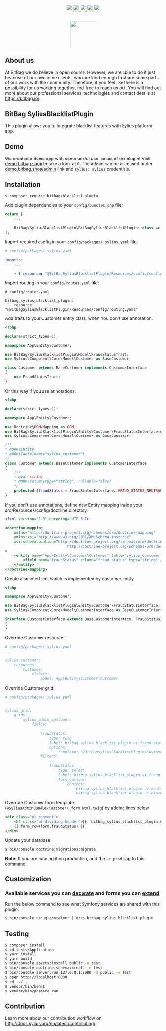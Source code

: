 <h1 align="center">
    <br />
    <a href="https://packagist.org/packages/bitbag/blacklist-plugin" title="License" target="_blank">
        <img src="https://img.shields.io/packagist/l/bitbag/blacklist-plugin.svg" />
    </a>
    <a href="https://packagist.org/packages/bitbag/blacklist-plugin" title="Version" target="_blank">
        <img src="https://img.shields.io/packagist/v/bitbag/blacklist-plugin.svg" />
    </a>
    <a href="http://travis-ci.org/BitBagCommerce/SyliusbVlacklistPlugin" title="Build status" target="_blank">
            <img src="https://img.shields.io/travis/BitBagCommerce/SyliusblacklistPlugin/master.svg" />
        </a>
    <a href="https://scrutinizer-ci.com/g/BitBagCommerce/SyliusBlacklistPlugin/" title="Scrutinizer" target="_blank">
        <img src="https://img.shields.io/scrutinizer/g/BitBagCommerce/SyliusBlacklistPlugin.svg" />
    </a>
    <a href="https://packagist.org/packages/bitbag/blacklist-plugin" title="Total Downloads" target="_blank">
        <img src="https://poser.pugx.org/bitbag/blacklist-plugin/downloads" />
    </a>
    <p>
        <a href="https://sylius.com/plugins/" target="_blank">
            <img src="https://sylius.com/assets/badge-approved-by-sylius.png" width="85">
        </a>
    </p>
</h1>

## About us

At BitBag we do believe in open source. However, we are able to do it just beacuse of our awesome clients, who are kind enough to share some parts of our work with the community. Therefore, if you feel like there is a possibility for us working together, feel free to reach us out. You will find out more about our professional services, technologies and contact details at https://bitbag.io/.

## BitBag SyliusBlacklistPlugin

This plugin allows you to integrate blacklist features with Sylius platform app.

## Demo

We created a demo app with some useful use-cases of the plugin! Visit [demo.bitbag.shop](https://demo.bitbag.shop) to take a look at it. 
The admin can be accessed under [demo.bitbag.shop/admin](https://demo.bitbag.shop/admin) link and `sylius: sylius` credentials.

## Installation
```bash
$ composer require bitbag/blacklist-plugin
```
    
Add plugin dependencies to your `config/bundles.php` file:
```php
return [
    ...

    BitBag\SyliusBlacklistPlugin\BitBagSyliusBlacklistPlugin::class => ['all' => true],
];
```

Import required config in your `config/packages/_sylius.yaml` file:
```yaml
# config/packages/_sylius.yaml

imports:
    ...
    
    - { resource: "@BitBagSyliusBlacklistPlugin/Resources/config/config.yaml" }
```

Import routing in your `config/routes.yaml` file:

```
# config/routes.yaml

bitbag_sylius_blacklist_plugin:
    resource: "@BitBagSyliusBlacklistPlugin/Resources/config/routing.yaml"
```

Add traits to your Customer entity class, when You don't use annotation.

```php
<?php

declare(strict_types=1);

namespace App\Entity\Customer;

use BitBag\SyliusBlacklistPlugin\Model\FraudStatusTrait;
use Sylius\Component\Core\Model\Customer as BaseCustomer;

class Customer extends BaseCustomer implements CustomerInterface
{
    use FraudStatusTrait;
}
```

Or this way if you use annotations:

```php
<?php

declare(strict_types=1);

namespace App\Entity\Customer;

use Doctrine\ORM\Mapping as ORM;
use BitBag\SyliusBlacklistPlugin\Entity\Customer\FraudStatusInterface;use BitBag\SyliusBlacklistPlugin\Model\FraudStatusTrait;
use Sylius\Component\Core\Model\Customer as BaseCustomer;

/**
* @ORM\Entity 
* @ORM\Table(name="sylius_customer")
*/
class Customer extends BaseCustomer implements CustomerInterface
{
    /**
    * @var string
    * @ORM\Column(type="string", nullable=false)
    */   
    protected $fraudStatus = FraudStatusInterface::FRAUD_STATUS_NEUTRAL;
}
```

If you don't use annotations, define new Entity mapping inside your src/Resources/config/doctrine directory.

```xml
<?xml version="1.0" encoding="UTF-8"?>

<doctrine-mapping
    xmlns="http://doctrine-project.org/schemas/orm/doctrine-mapping"
    xmlns:xsi="http://www.w3.org/2001/XMLSchema-instance"
    xsi:schemaLocation="http://doctrine-project.org/schemas/orm/doctrine-mapping
                            http://doctrine-project.org/schemas/orm/doctrine-mapping.xsd"
>
    <entity name="App\Entity\Customer\Customer" table="sylius_customer">
        <field name="fraudStatus" column="fraud_status" type="string" />
    </entity>
</doctrine-mapping>
```

Create also interface, which is implemented by customer entity

```php
<?php

namespace App\Entity\Customer;

use BitBag\SyliusBlacklistPlugin\Entity\Customer\FraudStatusInterface;
use Sylius\Component\Core\Model\CustomerInterface as BaseCustomerInterface;

interface CustomerInterface extends BaseCustomerInterface, FraudStatusInterface
{
}
```
Override Customer resource:

```yaml
# config/packages/_sylius.yaml
...

sylius_customer:
    resources:
        customer:
            classes:
                model: App\Entity\Customer\Customer
```
Override Customer grid:

```yaml
# config/packages/_sylius.yaml
...

sylius_grid:
    grids:
        sylius_admin_customer:
            fields:
                ...
                fraudStatus:
                    type: twig
                    label: bitbag_sylius_blacklist_plugin.ui.fraud_status
                    options:
                        template: "@BitBagSyliusBlacklistPlugin/Customer/Grid/Field/fraudStatus.html.twig"
                filters:
                    ...
                    fraudStatus:
                        type: select
                        label: bitbag_sylius_blacklist_plugin.ui.fraud_status
                        form_options:
                            choices:
                                bitbag_sylius_blacklist_plugin.ui.neutral: Neutral
                                bitbag_sylius_blacklist_plugin.ui.blacklisted: Blacklisted
```

Override Customer form template (`@SyliusAdminBundle\Customer\_form.html.twig`) by adding lines below

```html
<div class="ui segment">
    <h4 class="ui dividing header">{{ 'bitbag_sylius_blacklist_plugin.ui.fraud_status'|trans }}</h4>
    {{ form_row(form.fraudStatus) }}
</div>
```

Update your database

```
$ bin/console doctrine:migrations:migrate
```

**Note:** If you are running it on production, add the `-e prod` flag to this command.

## Customization

### Available services you can [decorate](https://symfony.com/doc/current/service_container/service_decoration.html) and forms you can [extend](http://symfony.com/doc/current/form/create_form_type_extension.html)

Run the below command to see what Symfony services are shared with this plugin:
```bash
$ bin/console debug:container | grep bitbag_sylius_blacklist_plugin
```

## Testing
```bash
$ composer install
$ cd tests/Application
$ yarn install
$ yarn build
$ bin/console assets:install public -e test
$ bin/console doctrine:schema:create -e test
$ bin/console server:run 127.0.0.1:8080 -d public -e test
$ open http://localhost:8080
$ cd ../..
$ vendor/bin/behat
$ vendor/bin/phpspec run
```

## Contribution

Learn more about our contribution workflow on http://docs.sylius.org/en/latest/contributing/.

